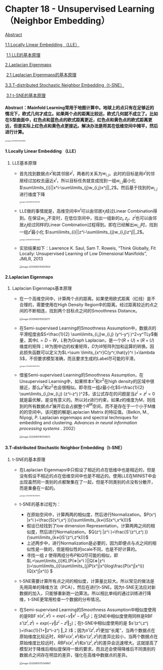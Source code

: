 # Chapter 18 - Unsupervised Learning（Neighbor Embedding）

[Abstract](#Abstract)

[1.1.Locally Linear Embedding （LLE）](#1)

​		[1.1 LLE的基本原理](#1.1)

[2.Laplacian Eigenmaps](#2)

​		[2.1 Laplacian Eigenmaps的基本原理](#2.1)

[3.3.T-distributed Stochastic Neighbor Embedding（t-SNE）](#3)

​		[3.1 t-SNE的基本原理](#3.1)

#### <span name="Abstract">Abstract：Mainfold Learning常用于地图计算中。地球上的点只有在足够近的情况下，欧式几何才成立。如果两个点的距离比较远，欧式几何就不成立了。比如在S型曲面中，红色点和蓝色点的欧式距离更近，红色点和黄色点的欧式距离更远，但是实际上红色点和黄色点更接近。解决办法是将其在低维空间中摊平，然后进行计算。</span>

<img src="./image-20200805150610899.png" alt="image-20200805150610899" style="zoom:33%;" />

#### <span name="1">1.Locally Linear Embedding （LLE）</span>

1. <span name="1.1">LLE基本原理</span>

   - 首先找到数据点$x^i$和其邻居$x^j$，两者的关系为$w_{i,j}$。此时的目标是用$x^i$的邻居经过加权去逼近$x^i$，所以目标任务就变成找到一组$w_{i,j}$最小化 $\sum\limits_{i}||x^i-\sum\limits_{j}w_{i,j}x^j||_2$。然后基于找到的$w_{i,j}$进行维度下降

     <img src="./image-20200805153937397.png" alt="image-20200805153937397" style="zoom: 33%;" />
     
   - LLE做的事情就是，高维空间中$x^i$可以由邻居$x_j$经过Linear Combination得到。在保证$w_{i,j}$不变时，在低位空间中，找出一组新的$z_i,z_j$，$z^i$也可以由邻居$z_j$经过同样的Linear Combination过程得到。即在已经解出$w_{i,j}$时，找到一组$z^i$最小化 $\sum\limits_{i}||z^i-\sum\limits_{j}w_{i,j}z^j||_2$。

     <img src="./image-20200805154300960.png" alt="image-20200805154300960" style="zoom: 33%;" />
     
   - 实验结果如下：Lawrence K. Saul, Sam T. Roweis, “Think Globally, Fit Locally: Unsupervised Learning of Low Dimensional Manifolds”, JMLR, 2013

     <img src="./image-20200805154541824.png" alt="image-20200805154541824" style="zoom:50%;" />



#### <span name="2">2.Laplacian Eigenmaps</span>

1. <span name="2.1">Laplacian Eigenmaps基本原理</span>

   - 在一个高维空间中，计算两个点的距离。如果使用欧式距离（红线）是不合理的，需要使用在High Density Region中的距离。经过距离较近的点之间的不断相连，找到两个目标点之间的Smoothness Distance。

     <img src="./image-20200805155026177.png" alt="image-20200805155026177" style="zoom:50%;" />

   - 在Semi-supervised Learning的Smoothness Assumption中，数据点的平滑程度由$S=\frac{1}{2} \sum\limits_{i,j}w_{i,j} (y^i-y^j )^2=y^TLy$衡量，其中$L=D-W$，$L$称为Graph Laplacian，是一个$(R+U)\times(R+U)$维度的矩阵；$W$为图中边的权重矩阵，$D$为$W$矩阵列加和运算的转换。因此损失函数可以定义为$L=\sum \limits_{x^r}C(y^r,\hat{y}^r )+\lambda S$，不但要求模型准确，而且要求生成的Label尽可能的平滑。

     <img src="./image-20200805160143104.png" alt="image-20200805160143104" style="zoom: 33%;" />

   - 借鉴Semi-supervised Learning的Smoothness Assumption，在Unsupervised Learning中，如果样本$x^1$和$x^2$在high density的区域中很接近，那么$z^1$和$z^2$也会很相似。即寻找一组$z$最小化$S=\frac{1}{2} \sum\limits_{i,j}w_{i,j} (z^i-z^j )^2$，该公式存在的问题是当$z^i=z^j=0$就是最优解，是没有意义的。所以对$z$进行约束，如果$z$的维度为M，则找到的所有数据点$z^i$展开后会占据整个$R^M$空间，而不是存在于一个小于M维的的空间中。该问题的解是Laplacian Matrix 的特征值。（Belkin, M., Niyogi, P. Laplacian eigenmaps and spectral techniques for embedding and clustering. *Advances in neural information processing systems* . 2002）

     <img src="./image-20200805161539072.png" alt="image-20200805161539072" style="zoom:50%;" />

     



#### <span name="3">3.T-distributed Stochastic Neighbor Embedding（t-SNE）</span>
1. <span name="3.1">t-SNE的基本原理</span>

   - 在Laplacian Eigenmaps中只假设了相近的点在低维中也是相近的，但是没有假设不相近的点在低维空间中也是不相近的。使用LLE在MINIST中会出现虽然同一类别的点都聚集在了一起，但是不同类别的点没有分散开，而是重叠在一起的。

     <img src="./image-20200805162016840.png" alt="image-20200805162016840" style="zoom: 33%;" />
     
   - t-SNE的基本过程为：

     - 在原始空间中，计算两两的相似度，然后进行Normalization。$P(x^j |x^i )=\frac{S(x^i,x^j )}{\sum\limits_{k≠i}S(x^i,x^k))}$
     - 假设已经找到了low dimension Representation，计算两两之间的相似度，然后进行Normalization。$Q(z^j |z^i )=\frac{S'(z^i,z^j )}{\sum\limits_{k≠i}S'(z^i,z^k))}$
     - 上述两步中，进行Normalization是必要的，因为即便点与点之间的相似性是一致的，但是相似性的scale不同，也是不好计算的。
     - 寻找一组 $z$ 使得两组分布$P$和$Q$尽可能的相似，即$L=\sum\limits_{i}KL(P(∗|x^i )||Q(∗|z^i ))=\sum\limits_{i}\sum\limits_{j}P(x^j|x^i)log\frac{P(x^j|x^i)}{Q(x^j|x^i)} $
     
   - t-SNE需要计算所有点之间的相似度，计算量比较大。所以常见的做法是先用简单的降维方法（PCA），然后在进行t-SNE。因为t-SNE无法应对新数据的加入，只能够重新跑一边算法。所以相比单纯的通过训练进行降维，t-SNE更常用检查一个数据的分布情况。

   - 在Semi-supervised Learning的Smoothness Assumption中相似度使用的是RBF $s(x^i,x^j )=exp(-\gamma‖x^i-x^j ‖_2 )$；在SNE中相似度使用同样是RBF $s’(z^i,z^j )=exp(-\gamma‖z^i-z^j ‖_2 )$；在t-SNE中相似度使用的是 $s’(z^i,z^j )=\frac{1}{1+‖z^i-z^j ‖_2 }$；因为$s’(z^i,z^j )$更加“长尾”，当两个数据点在原始维度比较近时，$RBF s(x^i,x^j )$和$s’(z^i,z^j )$的差异比较小，当两个数据点在原始维度比较远时，$RBF s(x^i,x^j )$和$s’(z^i,z^j )$的差异会迅速增大。这就提高了模型对于降维后相似度保持一致的要求。而且还会使得降维后不同类别的数据点之间存在明显的差异，强化在高维中数据点的差异。

     <img src="./image-20200805170349907.png" alt="image-20200805170349907" style="zoom:50%;" />
     
     


